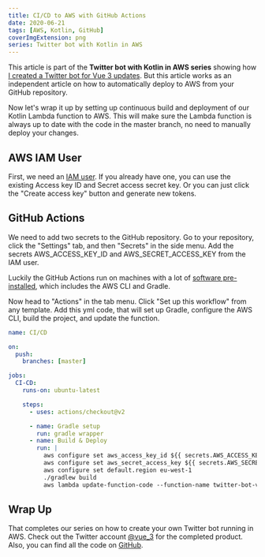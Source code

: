 ```yaml
---
title: CI/CD to AWS with GitHub Actions
date: 2020-06-21
tags: [AWS, Kotlin, GitHub]
coverImgExtension: png
series: Twitter bot with Kotlin in AWS
---
```


This article is part of the **Twitter bot with Kotlin in AWS series** showing how [I created a Twitter bot for Vue 3 updates](/dev-blog/twitter-bot-vue-3-updates.html). But this article works as an independent article on how to automatically deploy to AWS from your GitHub repository.

Now let's wrap it up by setting up continuous build and deployment of our Kotlin Lambda function to AWS. This will make sure the Lambda function is always up to date with the code in the master branch, no need to manually deploy your changes.

## AWS IAM User

First, we need an [IAM user](https://docs.aws.amazon.com/IAM/latest/UserGuide/getting-started_create-admin-group.html). If you already have one, you can use the existing Access key ID and Secret access secret key. Or you can just click the "Create access key" button and generate new tokens.

## GitHub Actions

We need to add two secrets to the GitHub repository. Go to your repository, click the "Settings" tab, and then "Secrets" in the side menu. Add the secrets AWS_ACCESS_KEY_ID and AWS_SECRET_ACCESS_KEY from the IAM user.

Luckily the GitHub Actions run on machines with a lot of [software pre-installed](https://github.com/actions/virtual-environments/blob/master/images/linux/Ubuntu1804-README.md), which includes the AWS CLI and Gradle.

Now head to "Actions" in the tab menu. Click "Set up this workflow" from any template. Add this yml code, that will set up Gradle, configure the AWS CLI, build the project, and update the function.

```yml
name: CI/CD

on:
  push:
    branches: [master]

jobs:
  CI-CD:
    runs-on: ubuntu-latest

    steps:
      - uses: actions/checkout@v2

      - name: Gradle setup
        run: gradle wrapper
      - name: Build & Deploy
        run: |
          aws configure set aws_access_key_id ${{ secrets.AWS_ACCESS_KEY_ID }}
          aws configure set aws_secret_access_key ${{ secrets.AWS_SECRET_ACCESS_KEY }}
          aws configure set default.region eu-west-1
          ./gradlew build
          aws lambda update-function-code --function-name twitter-bot-vue-3 --zip-file fileb://build/libs/twitter-bot-vue-3.jar
```

## Wrap Up

That completes our series on how to create your own Twitter bot running in AWS. Check out the Twitter account [@vue_3](https://twitter.com/vue_3) for the completed product. Also, you can find all the code on [GitHub](https://github.com/gautemo/twitter-bot-vue-3).
